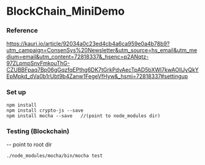 # BlockChain_MiniDemo

### Reference
 https://kauri.io/article/92034a0c23ed4cb4a6ca959e0a4b78b9?utm_campaign=ConsenSys%20Newsletter&utm_source=hs_email&utm_medium=email&utm_content=72818337&_hsenc=p2ANqtz-97ZLpmpSnvFmkouThG-CZUBBFpaq7Bp06gGqzfqEPthg6DK7tGrkPdvAecTpAD5bXWl7kwAOIlJyQkYEpMpkd_dVa0b1rUbt9b4Zanw1FegeVfHyw&_hsmi=72818337#settingup

### Set up
```
npm install
npm install crypto-js --save
npm install mocha --save   //(point to node_modules dir)
```

### Testing (Blockchain)
-- point to root dir
```
./node_modules/mocha/bin/mocha test
```